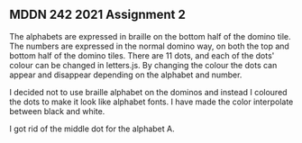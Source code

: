 ## MDDN 242 2021 Assignment 2

The alphabets are expressed in braille on the bottom half of the domino tile.
The numbers are expressed in the normal domino way, on both the top and bottom half of the domino tiles.
There are 11 dots, and each of the dots' colour can be changed in letters.js. By changing the colour the dots can appear and disappear depending on the alphabet and number.

I decided not to use braille alphabet on the dominos and instead I coloured the dots to make it look like alphabet fonts.
I have made the color interpolate between black and white.

I got rid of the middle dot for the alphabet A.



